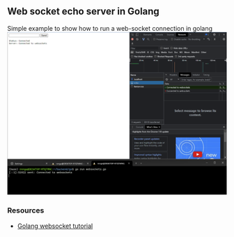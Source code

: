 ## Web socket echo server in Golang
Simple example to show how to run a web-socket connection in golang
![alt text](https://github.com/renga92/websocket-echo-golang/blob/main/websocket-connection-example.png "Websocket example")
### Resources
* [Golang websocket tutorial](https://gowebexamples.com/websockets/)
